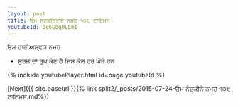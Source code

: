 ```yaml
---
layout: post
title: ਓਮ ਸਟਕੀਰਤਾਏ ਨਮਹ ੧੦੮ ਟਾਇਮਸ
youtubeId: Be6GBqBLEmI
---
```

 
 
 ਓਮ ਹਾਰੀਅਸ੍ਵਯ ਨਮਹ  
 
 -  ਸੂਰਜ ਦਾ ਰੂਪ ਕੌਣ ਹੈ ਜਿਸ ਕੋਲ ਹਰੇ ਘੋੜੇ ਹਨ 
 
  
 
  
 
 
 
 
 
 


{% include youtubePlayer.html id=page.youtubeId %}
 
[Next]({{ site.baseurl }}{% link  split2/_posts/2015-07-24-ਓਮ ਨੰਦਕੀਨੇ ਨਮਹ ੧੦੮ ਟਾਇਮਸ.md%})
 
